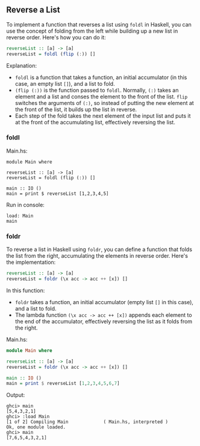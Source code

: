 ## Reverse a List

To implement a function that reverses a list using `foldl` in Haskell, you can use the concept of folding from the left while building up a new list in reverse order. Here's how you can do it:

```haskell
reverseList :: [a] -> [a]
reverseList = foldl (flip (:)) []
```

Explanation:
- `foldl` is a function that takes a function, an initial accumulator (in this case, an empty list `[]`), and a list to fold.
- `(flip (:))` is the function passed to `foldl`. Normally, `(:)` takes an element and a list and conses the element to the front of the list. `flip` switches the arguments of `(:)`, so instead of putting the new element at the front of the list, it builds up the list in reverse. 
- Each step of the fold takes the next element of the input list and puts it at the front of the accumulating list, effectively reversing the list.

### foldl

Main.hs:

```
module Main where

reverseList :: [a] -> [a]
reverseList = foldl (flip (:)) []

main :: IO ()
main = print $ reverseList [1,2,3,4,5]
```

Run in console:

```
load: Main
main
```

### foldr

To reverse a list in Haskell using `foldr`, you can define a function that folds the list from the right, accumulating the elements in reverse order. Here's the implementation:

```haskell
reverseList :: [a] -> [a]
reverseList = foldr (\x acc -> acc ++ [x]) []
```

In this function:
- `foldr` takes a function, an initial accumulator (empty list `[]` in this case), and a list to fold.
- The lambda function `(\x acc -> acc ++ [x])` appends each element to the end of the accumulator, effectively reversing the list as it folds from the right.

Main.hs:

```haskell
module Main where

reverseList :: [a] -> [a]
reverseList = foldr (\x acc -> acc ++ [x]) []

main :: IO ()
main = print $ reverseList [1,2,3,4,5,6,7]
```

Output:

```
ghci> main
[5,4,3,2,1]
ghci> :load Main
[1 of 2] Compiling Main             ( Main.hs, interpreted )
Ok, one module loaded.
ghci> main
[7,6,5,4,3,2,1]
```